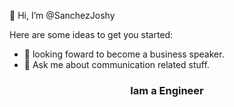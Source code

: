  👋 Hi, I’m @SanchezJoshy

Here are some ideas to get you started:

- 🌱 looking foward to become a business speaker.
- 💬 Ask me about communication related stuff.
<h3 align="center">Iam a Engineer</h3>
